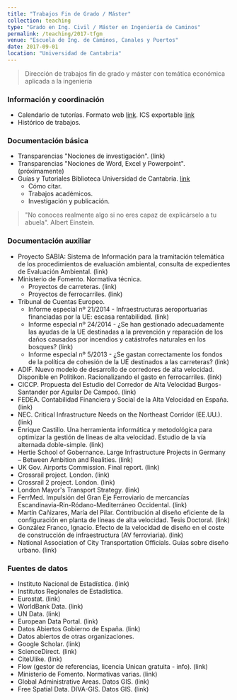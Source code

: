 ```yaml
---
title: "Trabajos Fin de Grado / Máster"
collection: teaching
type: "Grado en Ing. Civil / Máster en Ingeniería de Caminos"
permalink: /teaching/2017-tfgm
venue: "Escuela de Ing. de Caminos, Canales y Puertos"
date: 2017-09-01
location: "Universidad de Cantabria"
---
```


> Dirección de trabajos fin de grado y máster con temática económica aplicada a la ingeniería

### Información y coordinación
* Calendario de tutorías. Formato web [link](https://calendar.google.com/calendar/embed?src=jkbq5lkbfc0r8s59lhqalvmjn0%40group.calendar.google.com&ctz=Europe/Madrid). ICS exportable [link](https://calendar.google.com/calendar/ical/jkbq5lkbfc0r8s59lhqalvmjn0%40group.calendar.google.com/public/basic.ics)
* Histórico de trabajos.

### Documentación básica
* Transparencias "Nociones de investigación". (link)
* Transparencias "Nociones de Word, Excel y Powerpoint". (próximamente)
* Guías y Tutoriales Biblioteca Universidad de Cantabria. [link](http://buc.unican.es/node/9327)
  * Cómo citar.
  * Trabajos académicos.
  * Investigación y publicación.

> "No conoces realmente algo si no eres capaz de explicárselo a tu abuela". Albert Einstein.

### Documentación auxiliar
* Proyecto SABIA: Sistema de Información  para la tramitación telemática de los procedimientos de evaluación ambiental, consulta de expedientes de Evaluación Ambiental. (link)
* Ministerio de Fomento. Normativa técnica.
  * Proyectos de carreteras. (link)
  * Proyectos de ferrocarriles. (link)
* Tribunal de Cuentas Europeo. 
  * Informe especial nº 21/2014 - Infraestructuras aeroportuarias financiadas por la UE: escasa rentabilidad. (link)
  * Informe especial nº 24/2014 - ¿Se han gestionado adecuadamente las ayudas de la UE destinadas a la prevención y reparación de los daños causados por incendios y catástrofes naturales en los bosques? (link)
  * Informe especial nº 5/2013 - ¿Se gastan correctamente los fondos de la política de cohesión de la UE destinados a las carreteras? (link)
* ADIF. Nuevo modelo de desarrollo de corredores de alta velocidad. Disponible en Politikon. Racionalizando el gasto en ferrocarriles. (link)
* CICCP. Propuesta del Estudio del Corredor de Alta Velocidad Burgos-Santander por Aguilar De Campoó. (link)
* FEDEA. Contabilidad Financiera y Social de la Alta Velocidad en España. (link)
* NEC. Critical Infrastructure Needs on the Northeast Corridor (EE.UU.). (link)
* Enrique Castillo. Una herramienta informática y metodológica para optimizar la gestión de líneas de alta velocidad. Estudio de la vía alternada doble-simple. (link)
* Hertie School of Gobernance. Large Infrastructure Projects in Germany – Between Ambition and Realities. (link)
* UK Gov. Airports Commission. Final report. (link)
* Crossrail project. London. (link)
* Crossrail 2 project. London. (link)
* London Mayor's Transport Strategy. (link)
* FerrMed. Impulsión del Gran Eje Ferroviario de mercancías Escandinavia-Rin-Ródano-Mediterráneo Occidental. (link)
* Martín Cañizares, María del Pilar. Contribución al diseño eficiente de la configuración en planta de líneas de alta velocidad. Tesis Doctoral. (link)
* González Franco, Ignacio. Efecto de la velocidad de diseño en el coste de construcción de infraestructura (AV ferroviaria). (link)
* National Association of City Transportation Officials. Guías sobre diseño urbano. (link)

### Fuentes de datos
* Instituto Nacional de Estadística. (link)
* Institutos Regionales de Estadística.
* Eurostat. (link)
* WorldBank Data. (link)
* UN Data. (link)
* European Data Portal. (link)
* Datos Abiertos Gobierno de España. (link)
* Datos abiertos de otras organizaciones.
* Google Scholar. (link)
* ScienceDirect. (link)
* CiteUlike. (link)
* Flow (gestor de referencias, licencia Unican gratuita - info). (link)
* Ministerio de Fomento. Normativas varias. (link)
* Global Administrative Areas. Datos GIS. (link)
* Free Spatial Data. DIVA-GIS. Datos GIS. (link)
